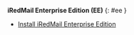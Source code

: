 __iRedMail Enterprise Edition (EE)__ {: #ee }

- [Install iRedMail Enterprise Edition](./install.ee.html)
